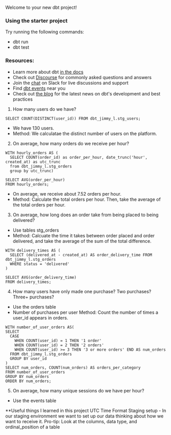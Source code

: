 Welcome to your new dbt project!

### Using the starter project

Try running the following commands:
- dbt run
- dbt test


### Resources:
- Learn more about dbt [in the docs](https://docs.getdbt.com/docs/introduction)
- Check out [Discourse](https://discourse.getdbt.com/) for commonly asked questions and answers
- Join the [chat](https://community.getdbt.com/) on Slack for live discussions and support
- Find [dbt events](https://events.getdbt.com) near you
- Check out [the blog](https://blog.getdbt.com/) for the latest news on dbt's development and best practices

1. How many users do we have?
```
SELECT COUNT(DISTINCT(user_id)) FROM dbt_jimmy_l.stg_users;
```
- We have 130 users.
- Method: We calculatae the distinct number of users on the platform.

2. On average, how many orders do we receive per hour?
```
WITH hourly_orders AS (
  SELECT COUNT(order_id) as order_per_hour, date_trunc('hour', created_at) as utc_trunc
  from dbt_jimmy_l.stg_orders
  group by utc_trunc)

SELECT AVG(order_per_hour)
FROM hourly_orders;
```
- On average, we receive about 7.52 orders per hour.
- Method: Calculate the total orders per hour. Then, take the average of the total orders per hour.

3. On average, how long does an order take from being placed to being delivered?
- Use tables stg_orders
- Method: Calcuate the time it takes between order placed and order delivered, and take the average of the sum of the total difference.
```
WITH delivery_times AS (
  SELECT (delivered_at - created_at) AS order_delivery_time FROM dbt_jimmy_l.stg_orders
  WHERE status = 'delivered'
)

SELECT AVG(order_delivery_time)
FROM delivery_times;
```

4. How many users have only made one purchase? Two purchases? Three+ purchases?
- Use the orders table
- Number of purchases per user
Method: Count the number of times a user_id appears in orders. 
```
WITH number_of_user_orders AS( 
SELECT 
  CASE 
    WHEN COUNT(user_id) = 1 THEN '1 order'
    WHEN COUNT(user_id) = 2 THEN '2 orders'
    WHEN COUNT(user_id) >= 3 THEN '3 or more orders' END AS num_orders
  FROM dbt_jimmy_l.stg_orders
  GROUP BY user_id
)
SELECT num_orders, COUNT(num_orders) AS orders_per_category
FROM number_of_user_orders
GROUP BY num_orders
ORDER BY num_orders;
```


5. On average, how many unique sessions do we have per hour?
- Use the events table

**Useful things I learned in this project
UTC Time Format
Staging setup - In our staging environment we want to set up our data thinking about how we want to receive it.
Pro-tip: Look at the columns, data type, and ordinal_position of a table
